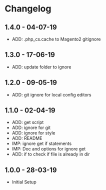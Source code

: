 # Changelog

## 1.4.0 - 04-07-19
* ADD: .php_cs.cache to Magento2 gitignore

## 1.3.0 - 17-06-19
* ADD: update folder to ignore

## 1.2.0 - 09-05-19
* ADD: git ignore for local config editors

## 1.1.0 - 02-04-19
* ADD: get script
* ADD: ignore for git
* ADD: ignore for style
* ADD: README
* IMP: ignore get if statements
* IMP: Doc and options for ignore get
* ADD: if to check if file is already in dir

## 1.0.0 - 28-03-19
* Initial Setup
